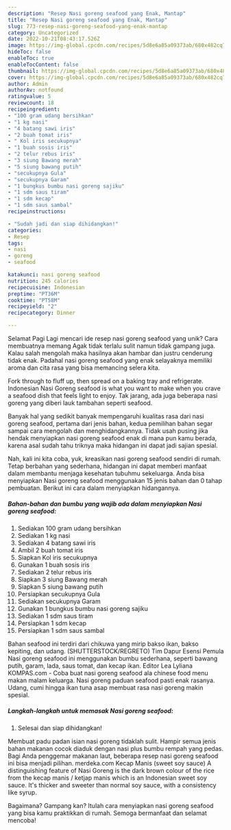 ```yaml
---
description: "Resep Nasi goreng seafood yang Enak, Mantap"
title: "Resep Nasi goreng seafood yang Enak, Mantap"
slug: 773-resep-nasi-goreng-seafood-yang-enak-mantap
category: Uncategorized
date: 2022-10-21T08:43:17.526Z
image: https://img-global.cpcdn.com/recipes/5d8e6a85a09373ab/680x482cq70/nasi-goreng-seafood-foto-resep-utama.jpg
hideToc: false
enableToc: true
enableTocContent: false
thumbnail: https://img-global.cpcdn.com/recipes/5d8e6a85a09373ab/680x482cq70/nasi-goreng-seafood-foto-resep-utama.jpg
cover: https://img-global.cpcdn.com/recipes/5d8e6a85a09373ab/680x482cq70/nasi-goreng-seafood-foto-resep-utama.jpg
author: Admin
authorAv: notfound
ratingvalue: 5
reviewcount: 18
recipeingredient:
- "100 gram udang bersihkan"
- "1 kg nasi"
- "4 batang sawi iris"
- "2 buah tomat iris"
- " Kol iris secukupnya"
- "1 buah sosis iris"
- "2 telur rebus iris"
- "3 siung Bawang merah"
- "5 siung bawang putih"
- "secukupnya Gula"
- "secukupnya Garam"
- "1 bungkus bumbu nasi goreng sajiku"
- "1 sdm saus tiram"
- "1 sdm kecap"
- "1 sdm saus sambal"
recipeinstructions:

- "Sudah jadi dan siap dihidangkan!"
categories:
- Resep
tags:
- nasi
- goreng
- seafood

katakunci: nasi goreng seafood 
nutrition: 245 calories
recipecuisine: Indonesian
preptime: "PT36M"
cooktime: "PT58M"
recipeyield: "2"
recipecategory: Dinner

---
```



Selamat Pagi Lagi mencari ide resep nasi goreng seafood yang unik? Cara membuatnya memang Agak tidak terlalu sulit namun tidak gampang juga. Kalau salah mengolah maka hasilnya akan hambar dan justru cenderung tidak enak. Padahal nasi goreng seafood yang enak selayaknya memiliki aroma dan cita rasa yang bisa memancing selera kita.


Fork through to fluff up, then spread on a baking tray and refrigerate. Indonesian Nasi Goreng seafood is what you want to make when you crave a seafood dish that feels light to enjoy. Tak jarang, ada juga beberapa nasi goreng yang diberi lauk tambahan seperti seafood.

Banyak hal yang sedikit banyak mempengaruhi kualitas rasa dari nasi goreng seafood, pertama dari jenis bahan, kedua pemilihan bahan segar sampai cara mengolah dan menghidangkannya. Tidak usah pusing jika hendak menyiapkan nasi goreng seafood enak di mana pun kamu berada, karena asal sudah tahu triknya maka hidangan ini dapat jadi sajian spesial.


Nah, kali ini kita coba, yuk, kreasikan nasi goreng seafood sendiri di rumah. Tetap berbahan yang sederhana, hidangan ini dapat memberi manfaat dalam membantu menjaga kesehatan tubuhmu sekeluarga. Anda bisa menyiapkan Nasi goreng seafood menggunakan 15 jenis bahan dan 0 tahap pembuatan. Berikut ini cara dalam menyiapkan hidangannya.

<!--inarticleads1-->

##### Bahan-bahan dan bumbu yang wajib ada dalam menyiapkan Nasi goreng seafood:

1. Sediakan 100 gram udang bersihkan
1. Sediakan 1 kg nasi
1. Sediakan 4 batang sawi iris
1. Ambil 2 buah tomat iris
1. Siapkan  Kol iris secukupnya
1. Gunakan 1 buah sosis iris
1. Sediakan 2 telur rebus iris
1. Siapkan 3 siung Bawang merah
1. Siapkan 5 siung bawang putih
1. Persiapkan secukupnya Gula
1. Sediakan secukupnya Garam
1. Gunakan 1 bungkus bumbu nasi goreng sajiku
1. Sediakan 1 sdm saus tiram
1. Persiapkan 1 sdm kecap
1. Persiapkan 1 sdm saus sambal


Bahan seafood ini terdiri dari chikuwa yang mirip bakso ikan, bakso kepiting, dan udang. (SHUTTERSTOCK/REGRETO) Tim Dapur Esensi Pemula Nasi goreng seafood ini menggunakan bumbu sederhana, seperti bawang putih, garam, lada, saus tomat, dan kecap ikan. Editor Lea Lyliana KOMPAS.com - Coba buat nasi goreng seafood ala chinese food menu makan malam keluarga. Nasi goreng paduan seafood pasti enak rasanya. Udang, cumi hingga ikan tuna asap membuat rasa nasi goreng makin spesial. 

<!--inarticleads2-->

##### Langkah-langkah untuk memasak Nasi goreng seafood:


1. Selesai dan siap dihidangkan!

Membuat padu padan isian nasi goreng tidaklah sulit. Hampir semua jenis bahan makanan cocok diaduk dengan nasi plus bumbu rempah yang pedas. Bagi Anda penggemar makanan laut, beberapa resep nasi goreng seafood ini bisa menjadi pilihan. merdeka.com Kecap Manis (sweet soy sauce) A distinguishing feature of Nasi Goreng is the dark brown colour of the rice from the kecap manis / ketjap manis which is an Indonesian sweet soy sauce. It&#39;s thicker and sweeter than normal soy sauce, with a consistency like syrup. 

Bagaimana? Gampang kan? Itulah cara menyiapkan nasi goreng seafood yang bisa kamu praktikkan di rumah. Semoga bermanfaat dan selamat mencoba!

